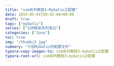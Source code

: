 ```yaml
---
title: "ssm系列教程3-Mybatis之配置"
date: 2019-05-01T20:42:04+08:00
draft: true
tags: ["mybatis"]
series: ["SSM框架系列笔记"]
categories: ["Java"]
toc: true
img: "/thumb/2.jpg"
summary: "介绍Mybatis的配置文件"
typora-copy-images-to: ssm系列教程3-mybatis之配置
typora-root-url: ssm系列教程3-mybatis之配置
---
```


